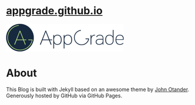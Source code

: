 # [appgrade.github.io](www.app-grade.de)
![AppGrade](https://raw.githubusercontent.com/appgrade/appgrade.github.io/master/assets/images/logo.png)

# About

This Blog is built with Jekyll based on an awesome theme by [John Otander](http://johnotander.com). Generously hosted by GitHub via GitHub Pages.
